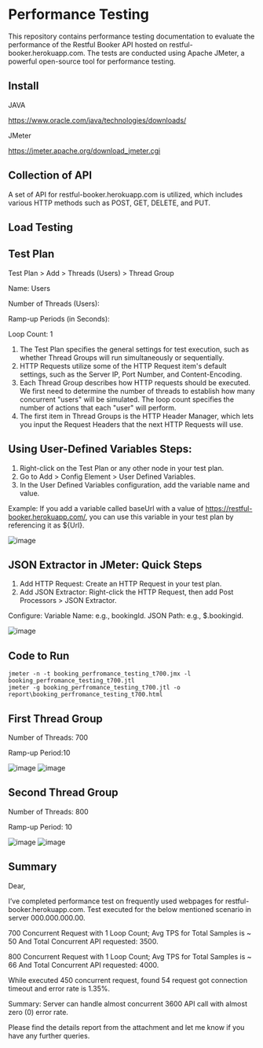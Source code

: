 # Performance Testing
This repository contains performance testing documentation to evaluate the performance of the Restful Booker API hosted on restful-booker.herokuapp.com. The tests are conducted using Apache JMeter, a powerful open-source tool for performance testing.
## Install
JAVA

https://www.oracle.com/java/technologies/downloads/

JMeter

https://jmeter.apache.org/download_jmeter.cgi

## Collection of API

A set of API for restful-booker.herokuapp.com is utilized, which includes various HTTP methods such as POST, GET, DELETE, and PUT.

## Load Testing

## Test Plan
Test Plan > Add > Threads (Users) > Thread Group

Name: Users

Number of Threads (Users): 

Ramp-up Periods (in Seconds):

Loop Count: 1


1. The Test Plan specifies the general settings for test execution, such as whether Thread Groups will run simultaneously or sequentially.
2. HTTP Requests utilize some of the HTTP Request item's default settings, such as the Server IP, Port Number, and Content-Encoding.
3. Each Thread Group describes how HTTP requests should be executed. We first need to determine the number of threads to establish how many concurrent "users" will be simulated. The loop count specifies the number of actions that each "user" will perform.
4. The first item in Thread Groups is the HTTP Header Manager, which lets you input the Request Headers that the next HTTP Requests will use.

## Using User-Defined Variables Steps:

1. Right-click on the Test Plan or any other node in your test plan.
2. Go to Add > Config Element > User Defined Variables.
3. In the User Defined Variables configuration, add the variable name and value.
    
Example:
If you add a variable called baseUrl with a value of https://restful-booker.herokuapp.com/, you can use this variable in your test plan by referencing it as ${Url}.

![image](https://github.com/user-attachments/assets/e4462ca1-d4bd-4ee0-aef0-18000acb9a40)

## JSON Extractor in JMeter: Quick Steps
1. Add HTTP Request: Create an HTTP Request in your test plan.
2.  Add JSON Extractor: Right-click the HTTP Request, then add Post Processors > JSON Extractor.
   
Configure:
Variable Name: e.g., bookingId.
JSON Path: e.g., $.bookingid.

![image](https://github.com/user-attachments/assets/2aef1cc0-5b90-4e9e-8076-0cd38f136dff)


## Code to Run 

    
    
    jmeter -n -t booking_perfromance_testing_t700.jmx -l booking_perfromance_testing_t700.jtl
    jmeter -g booking_perfromance_testing_t700.jtl -o report\booking_perfromance_testing_t700.html





## First Thread Group


Number of Threads: 700

Ramp-up Period:10

![image](https://github.com/user-attachments/assets/e92ee68d-5a0f-42cf-9b4f-14f10a1339e3)
![image](https://github.com/user-attachments/assets/7ac69fe0-ce95-47ae-a7fe-6a536f4e135a)




## Second Thread Group

Number of Threads: 800

Ramp-up Period: 10



![image](https://github.com/user-attachments/assets/8eb5107f-a5b2-4929-b1ad-961f09589f02)
![image](https://github.com/user-attachments/assets/16736bc9-04b1-481b-8282-df5e84a0917e)



## Summary 

Dear,

I’ve completed performance test on frequently used webpages for restful-booker.herokuapp.com.
Test executed for the below mentioned scenario in server 000.000.000.00.

700 Concurrent Request with 1 Loop Count; Avg TPS for Total Samples is ~ 50 And Total Concurrent API requested: 3500.

800 Concurrent Request with 1 Loop Count; Avg TPS for Total Samples is ~ 66 And Total Concurrent API requested: 4000.


While executed 450 concurrent request, found 54 request got connection timeout and error rate is 1.35%.

Summary: Server can handle almost concurrent 3600 API call with almost zero (0) error rate.

Please find the details report from the attachment and let me know if you have any further queries.




